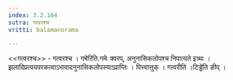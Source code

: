 ```yaml
---
index: 3.2.164
sutra: गत्वरश्च
vritti: balamanorama

---
```

<<गत्वरश्च>> - गत्वरश्च । गमेरिति.गमेः क्वरप्, अनुनासिकलोपश्च निपात्यते इत्र्थः । झलादिप्रत्ययपरकत्वाऽभावादनुनासिकलोपस्याऽप्राप्तिः । पित्त्वात्तुक् । गत्वरीति ।टिड्ढे॑ति ङीप् । 